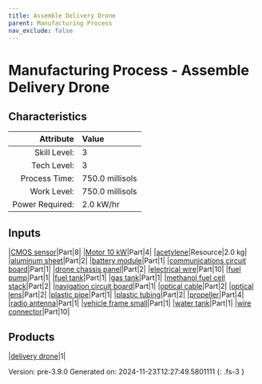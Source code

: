 ```yaml
---
title: Assemble Delivery Drone
parent: Manufacturing Process
nav_exclude: false
---
```

# Manufacturing Process - Assemble Delivery Drone


## Characteristics

| Attribute      | Value |
|--------:|:------|
|Skill Level:|3|
|Tech Level:|3|
|Process Time:|750.0 millisols|
|Work Level:|750.0 millisols|
|Power Required:|2.0 kW/hr|

## Inputs

|[CMOS sensor](../part/cmos-sensor.html)|Part|8|
|[Motor 10 kW](../part/motor-10-kw.html)|Part|4|
|[acetylene](../resource/acetylene.html)|Resource|2.0 kg|
|[aluminum sheet](../part/aluminum-sheet.html)|Part|2|
|[battery module](../part/battery-module.html)|Part|1|
|[communications circuit board](../part/communications-circuit-board.html)|Part|1|
|[drone chassis panel](../part/drone-chassis-panel.html)|Part|2|
|[electrical wire](../part/electrical-wire.html)|Part|10|
|[fuel pump](../part/fuel-pump.html)|Part|1|
|[fuel tank](../part/fuel-tank.html)|Part|1|
|[gas tank](../part/gas-tank.html)|Part|1|
|[methanol fuel cell stack](../part/methanol-fuel-cell-stack.html)|Part|2|
|[navigation circuit board](../part/navigation-circuit-board.html)|Part|1|
|[optical cable](../part/optical-cable.html)|Part|2|
|[optical lens](../part/optical-lens.html)|Part|2|
|[plastic pipe](../part/plastic-pipe.html)|Part|1|
|[plastic tubing](../part/plastic-tubing.html)|Part|2|
|[propeller](../part/propeller.html)|Part|4|
|[radio antenna](../part/radio-antenna.html)|Part|1|
|[vehicle frame small](../part/vehicle-frame-small.html)|Part|1|
|[water tank](../part/water-tank.html)|Part|1|
|[wire connector](../part/wire-connector.html)|Part|10|

## Products

|[delivery drone](../vehicle/delivery-drone.html)|1|


Version: pre-3.9.0 Generated on: 2024-11-23T12:27:49.5801111
{: .fs-3 }

